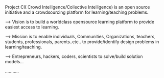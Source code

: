 Project CI( Crowd Intelligence/Collective Intelligence) is an open source initiative and a crowdsourcing platform for learning/teaching problems.

--> Vision is to build a worldclass opensource learning platform to provide easiest access to learning.


--> Mission is to enable individuals, Communities, Organizations, teachers, students, professionals, parents..etc.. to provide/identify design problems in learning/teaching.


--> Entrepreneurs, hackers, coders, scientists to solve/build solution models...

...........


